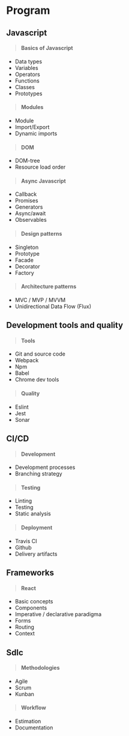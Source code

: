 # Program
## Javascript
>#### Basics of Javascript

- Data types
- Variables
- Operators
- Functions
- Classes
- Prototypes

>#### Modules

- Module
- Import/Export
- Dynamic imports

>#### DOM

- DOM-tree
- Resource load order

>#### Async Javascript

- Callback
- Promises
- Generators
- Async/await
- Observables

>#### Design patterns

- Singleton
- Prototype
- Facade
- Decorator
- Factory

>#### Architecture patterns

- MVC / MVP / MVVM
- Unidirectional Data Flow (Flux)


## Development tools and quality
>#### Tools

- Git and source code
- Webpack
- Npm
- Babel
- Chrome dev tools

>#### Quality

- Eslint
- Jest
- Sonar

## CI/CD
>#### Development

- Development processes
- Branching strategy

>#### Testing

- Linting
- Testing
- Static analysis

>#### Deployment

- Travis CI
- Github
- Delivery artifacts

## Frameworks
>#### React

- Basic concepts
- Components
- Imperative / declarative paradigma
- Forms
- Routing
- Context

## Sdlc
>#### Methodologies

- Agile
- Scrum
- Kunban

>#### Workflow

- Estimation
- Documentation
